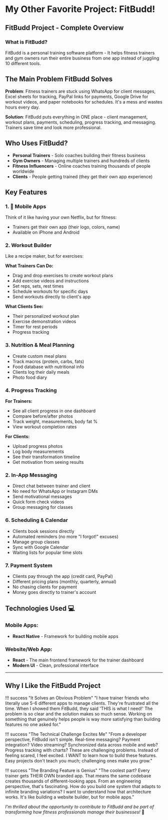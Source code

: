 # My Other Favorite Project: FitBudd!

## FitBudd Project - Complete Overview

### What is FitBudd?
FitBudd is a personal training software platform - It helps fitness trainers and gym owners run their entire business from one app instead of juggling 10 different tools.

## The Main Problem FitBudd Solves

**Problem**: Fitness trainers are stuck using WhatsApp for client messages, Excel sheets for tracking, PayPal links for payments, Google Drive for workout videos, and paper notebooks for schedules. It's a mess and wastes hours every day.

**Solution**: FitBudd puts everything in ONE place - client management, workout plans, payments, scheduling, progress tracking, and messaging. Trainers save time and look more professional.

## Who Uses FitBudd?

- **Personal Trainers** - Solo coaches building their fitness business
- **Gym Owners** - Managing multiple trainers and hundreds of clients
- **Fitness Influencers** - Online coaches training thousands of people worldwide
- **Clients** - People getting trained (they get their own app experience)

## Key Features

### 1. 📱 Mobile Apps
Think of it like having your own Netflix, but for fitness:

- Trainers get their own app (their logo, colors, name)
- Available on iPhone and Android

### 2. Workout Builder
Like a recipe maker, but for exercises:

**What Trainers Can Do:**
- Drag and drop exercises to create workout plans
- Add exercise videos and instructions
- Set reps, sets, rest times
- Schedule workouts for specific days
- Send workouts directly to client's app

**What Clients See:**
- Their personalized workout plan
- Exercise demonstration videos
- Timer for rest periods
- Progress tracking

### 3. Nutrition & Meal Planning
- Create custom meal plans
- Track macros (protein, carbs, fats)
- Food database with nutritional info
- Clients log their daily meals
- Photo food diary

### 4. Progress Tracking

**For Trainers:**
- See all client progress in one dashboard
- Compare before/after photos
- Track weight, measurements, body fat %
- View workout completion rates

**For Clients:**
- Upload progress photos
- Log body measurements
- See their transformation timeline
- Get motivation from seeing results

### 2. In-App Messaging
- Direct chat between trainer and client
- No need for WhatsApp or Instagram DMs
- Send motivational messages
- Quick form check videos
- Group messaging for classes

### 6. Scheduling & Calendar
- Clients book sessions directly
- Automated reminders (no more "I forgot!" excuses)
- Manage group classes
- Sync with Google Calendar
- Waiting lists for popular time slots

### 7. Payment System
- Clients pay through the app (credit card, PayPal)
- Different pricing plans (monthly, quarterly, annual)
- No chasing clients for payment
- Money goes directly to trainer's account

## Technologies Used 💻

### Mobile Apps:
- **React Native** - Framework for building mobile apps

### Website/Web App:
- **React** - The main frontend framework for the trainer dashboard
- **Modern UI** - Clean, professional interface
---

## Why I Like the FitBudd Project

!!! success "It Solves an Obvious Problem"
    "I have trainer friends who literally use 5-6 different apps to manage clients. They're frustrated all the time. When I showed them FitBudd, they said 'THIS is what I need!' The problem is so clear and the solution makes so much sense. Working on something that genuinely helps people is way more satisfying than building features no one asked for."

!!! success "The Technical Challenge Excites Me"
    "From a developer perspective, FitBudd isn't simple. Real-time messaging? Payment integration? Video streaming? Synchronized data across mobile and web? Progress tracking with charts? These are challenging problems. Instead of feeling scared, I feel excited. I WANT to learn how to build these features. Easy projects don't teach you much; challenging ones make you grow."

!!! success "The Branding Feature is Genius"
    "The coolest part? Every trainer gets THEIR OWN branded app. That means the same codebase creates thousands of different-looking apps. From an engineering perspective, that's fascinating. How do you build one system that adapts to infinite branding variations? I want to understand how that architecture works. It's like building a website builder, but for mobile apps."


*I'm thrilled about the opportunity to contribute to FitBudd and be part of transforming how fitness professionals manage their businesses!* 🚀

